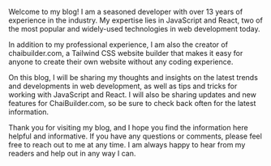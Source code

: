 Welcome to my blog! I am a seasoned developer with over 13 years of experience in the industry. My expertise lies in JavaScript and React, two of the most popular and widely-used technologies in web development today.

In addition to my professional experience, I am also the creator of chaibuilder.com, a Tailwind CSS website builder that makes it easy for anyone to create their own website without any coding experience.

On this blog, I will be sharing my thoughts and insights on the latest trends and developments in web development, as well as tips and tricks for working with JavaScript and React. I will also be sharing updates and new features for ChaiBuilder.com, so be sure to check back often for the latest information.

Thank you for visiting my blog, and I hope you find the information here helpful and informative. If you have any questions or comments, please feel free to reach out to me at any time. I am always happy to hear from my readers and help out in any way I can.